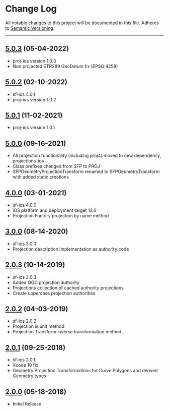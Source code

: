 # Change Log
All notable changes to this project will be documented in this file.
Adheres to [Semantic Versioning](http://semver.org/).

---

## [5.0.3](https://github.com/ngageoint/simple-features-proj-ios/releases/tag/5.0.3) (05-04-2022)

* proj-ios version 1.0.3
* Non projected ETRS89 GeoDatum fix (EPSG:4258)

## [5.0.2](https://github.com/ngageoint/simple-features-proj-ios/releases/tag/5.0.2) (02-10-2022)

* sf-ios 4.0.1
* proj-ios version 1.0.2

## [5.0.1](https://github.com/ngageoint/simple-features-proj-ios/releases/tag/5.0.1) (11-02-2021)

* proj-ios version 1.0.1

## [5.0.0](https://github.com/ngageoint/simple-features-proj-ios/releases/tag/5.0.0) (09-16-2021)

* All projection functionality (including proj4) moved to new dependency, projections-ios
* Class prefixes changed from SFP to PROJ
* SFPGeometryProjectionTransform renamed to SFPGeometryTransform with added static creations

## [4.0.0](https://github.com/ngageoint/simple-features-proj-ios/releases/tag/4.0.0) (03-01-2021)

* sf-ios 4.0.0
* iOS platform and deployment target 12.0
* Projection Factory projection by name method

## [3.0.0](https://github.com/ngageoint/simple-features-proj-ios/releases/tag/3.0.0) (08-14-2020)

* sf-ios 3.0.0
* Projection description implementation as authority:code

## [2.0.3](https://github.com/ngageoint/simple-features-proj-ios/releases/tag/2.0.3) (10-14-2019)

* sf-ios 2.0.3
* Added OGC projection authority
* Projections collection of cached authority projections
* Create uppercase projection authorities

## [2.0.2](https://github.com/ngageoint/simple-features-proj-ios/releases/tag/2.0.2) (04-03-2019)

* sf-ios 2.0.2
* Projection is unit method
* Projection Transform inverse transformation method

## [2.0.1](https://github.com/ngageoint/simple-features-proj-ios/releases/tag/2.0.1) (09-25-2018)

* sf-ios 2.0.1
* Xcode 10 fix
* Geometry Projection Transformations for Curve Polygons and derived Geometry types

## [2.0.0](https://github.com/ngageoint/simple-features-proj-ios/releases/tag/2.0.0) (05-18-2018)

* Initial Release
